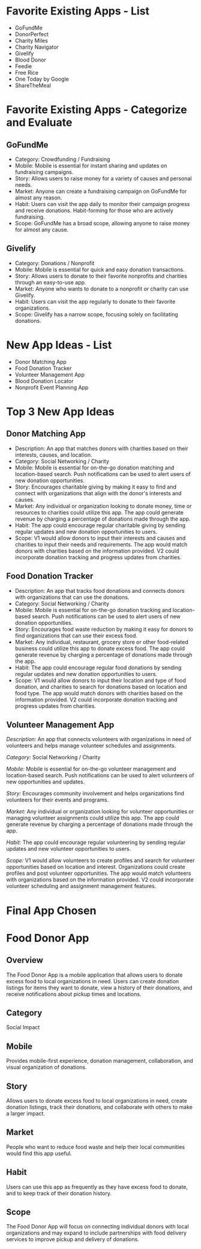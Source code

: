 # Favorite Existing Apps - List
- GoFundMe
- DonorPerfect
- Charity Miles
- Charity Navigator
- Givelify
- Blood Donor
- Feedie
- Free Rice
- One Today by Google
- ShareTheMeal

# Favorite Existing Apps - Categorize and Evaluate
## GoFundMe
- Category: Crowdfunding / Fundraising
- Mobile: Mobile is essential for instant sharing and updates on fundraising campaigns.
- Story: Allows users to raise money for a variety of causes and personal needs.
- Market: Anyone can create a fundraising campaign on GoFundMe for almost any reason.
- Habit: Users can visit the app daily to monitor their campaign progress and receive donations. Habit-forming for those who are actively fundraising.
- Scope: GoFundMe has a broad scope, allowing anyone to raise money for almost any cause.

## Givelify
- Category: Donations / Nonprofit
- Mobile: Mobile is essential for quick and easy donation transactions.
- Story: Allows users to donate to their favorite nonprofits and charities through an easy-to-use app.
- Market: Anyone who wants to donate to a nonprofit or charity can use Givelify.
- Habit: Users can visit the app regularly to donate to their favorite organizations.
- Scope: Givelify has a narrow scope, focusing solely on facilitating donations.

# New App Ideas - List
- Donor Matching App
- Food Donation Tracker
- Volunteer Management App
- Blood Donation Locator
- Nonprofit Event Planning App

# Top 3 New App Ideas
## Donor Matching App
- Description: An app that matches donors with charities based on their interests, causes, and location.
- Category: Social Networking / Charity
- Mobile: Mobile is essential for on-the-go donation matching and location-based search. Push notifications can be used to alert users of new donation opportunities.
- Story: Encourages charitable giving by making it easy to find and connect with organizations that align with the donor's interests and causes.
- Market: Any individual or organization looking to donate money, time or resources to charities could utilize this app. The app could generate revenue by charging a percentage of donations made through the app.
- Habit: The app could encourage regular charitable giving by sending regular updates and new donation opportunities to users.
- Scope: V1 would allow donors to input their interests and causes and charities to input their needs and requirements. The app would match donors with charities based on the information provided. V2 could incorporate donation tracking and progress updates from charities.

## Food Donation Tracker
- Description: An app that tracks food donations and connects donors with organizations that can use the donations.
- Category: Social Networking / Charity
- Mobile: Mobile is essential for on-the-go donation tracking and location-based search. Push notifications can be used to alert users of new donation opportunities.
- Story: Encourages food waste reduction by making it easy for donors to find organizations that can use their excess food.
- Market: Any individual, restaurant, grocery store or other food-related business could utilize this app to donate excess food. The app could generate revenue by charging a percentage of donations made through the app.
- Habit: The app could encourage regular food donations by sending regular updates and new donation opportunities to users.
- Scope: V1 would allow donors to input their location and type of food donation, and charities to search for donations based on location and food type. The app would match donors with charities based on the information provided. V2 could incorporate donation tracking and progress updates from charities.

## Volunteer Management App

*Description:* An app that connects volunteers with organizations in need of volunteers and helps manage volunteer schedules and assignments.

*Category:* Social Networking / Charity

*Mobile:* Mobile is essential for on-the-go volunteer management and location-based search. Push notifications can be used to alert volunteers of new opportunities and updates.

*Story:* Encourages community involvement and helps organizations find volunteers for their events and programs.

*Market:* Any individual or organization looking for volunteer opportunities or managing volunteer assignments could utilize this app. The app could generate revenue by charging a percentage of donations made through the app.

*Habit:* The app could encourage regular volunteering by sending regular updates and new volunteer opportunities to users.

*Scope:* V1 would allow volunteers to create profiles and search for volunteer opportunities based on location and interest. Organizations could create profiles and post volunteer opportunities. The app would match volunteers with organizations based on the information provided. V2 could incorporate volunteer scheduling and assignment management features.
# Final App Chosen

# Food Donor App

## Overview
The Food Donor App is a mobile application that allows users to donate excess food to local organizations in need. Users can create donation listings for items they want to donate, view a history of their donations, and receive notifications about pickup times and locations.

## Category
Social Impact

## Mobile
Provides mobile-first experience, donation management, collaboration, and visual organization of donations.

## Story
Allows users to donate excess food to local organizations in need, create donation listings, track their donations, and collaborate with others to make a larger impact.

## Market
People who want to reduce food waste and help their local communities would find this app useful.

## Habit
Users can use this app as frequently as they have excess food to donate, and to keep track of their donation history.

## Scope
The Food Donor App will focus on connecting individual donors with local organizations and may expand to include partnerships with food delivery services to improve pickup and delivery of donations.
